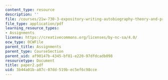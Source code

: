 ```yaml
---
content_type: resource
description: ''
file: /courses/21w-730-3-expository-writing-autobiography-theory-and-practice-spring-2001/3b44a01ba87c07dd519bec5ef6c98cce_paper2.pdf
file_type: application/pdf
learning_resource_types:
- Assignments
license: https://creativecommons.org/licenses/by-nc-sa/4.0/
ocw_type: OCWFile
parent_title: Assignments
parent_type: CourseSection
parent_uid: af90147b-4345-bf81-e220-97dfdcadb098
resourcetype: Document
title: paper2.pdf
uid: 3b44a01b-a87c-07dd-519b-ec5ef6c98cce
---
```

